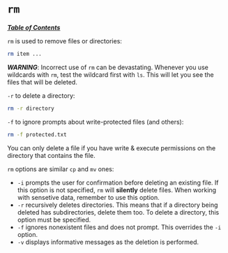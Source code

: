 # `rm`

[***Table of Contents***](/README.md)

`rm` is used to remove files or directories:

```bash
rm item ...
```

***WARNING***: Incorrect use of `rm` can be devastating. Whenever you use
wildcards with `rm`, test the wildcard first with `ls`. This will let you see
the files that will be deleted.

`-r` to delete a directory:

```bash
rm -r directory
```

`-f` to ignore prompts about write-protected files (and others):

```bash
rm -f protected.txt
```

You can only delete a file if you have write & execute permissions on the
directory that contains the file.

`rm` options are similar `cp` and `mv` ones:
- `-i` prompts the user for confirmation before deleting an existing file. If
  this option is not specified, `rm` will **silently** delete files. When
  working with sensetive data, remember to use this option.
- `-r` recursively deletes directories. This means that if a directory being
  deleted has subdirectories, delete them too. To delete a directory, this
  option must be specified.
- `-f` ignores nonexistent files and does not prompt. This overrides the `-i`
  option. 
- `-v` displays informative messages as the deletion is performed.
